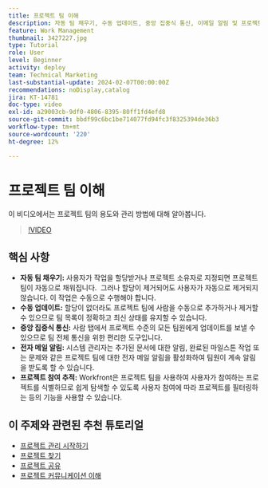 ```yaml
---
title: 프로젝트 팀 이해
description: 자동 팀 채우기, 수동 업데이트, 중앙 집중식 통신, 이메일 알림 및 프로젝트 참여 추적을 통해 Workfront에서 프로젝트 팀을 효율적으로 관리하여 공동 작업을 간소화합니다.
feature: Work Management
thumbnail: 3427227.jpg
type: Tutorial
role: User
level: Beginner
activity: deploy
team: Technical Marketing
last-substantial-update: 2024-02-07T00:00:00Z
recommendations: noDisplay,catalog
jira: KT-14781
doc-type: video
exl-id: a29003cb-9df0-4806-8395-80ff1fd4efd8
source-git-commit: bbdf99c6bc1be714077fd94fc3f8325394de36b3
workflow-type: tm+mt
source-wordcount: '220'
ht-degree: 12%

---
```


# 프로젝트 팀 이해

이 비디오에서는 프로젝트 팀의 용도와 관리 방법에 대해 알아봅니다.

>[!VIDEO](https://video.tv.adobe.com/v/3427227/?quality=12&learn=on&enablevpops=1)

## 핵심 사항

* **자동 팀 채우기:** 사용자가 작업을 할당받거나 프로젝트 소유자로 지정되면 프로젝트 팀이 자동으로 채워집니다. &#x200B; 그러나 할당이 제거되어도 사용자가 자동으로 제거되지 않습니다. 이 작업은 수동으로 수행해야 합니다. &#x200B;
* **수동 업데이트:** 할당이 없더라도 프로젝트 팀에 사람을 수동으로 추가하거나 제거할 수 있으므로 팀 목록이 정확하고 최신 상태를 유지할 수 있습니다. &#x200B;
* **중앙 집중식 통신:** 사람 탭에서 프로젝트 수준의 모든 팀원에게 업데이트를 보낼 수 있으므로 팀 전체 통신을 위한 편리한 도구입니다. &#x200B;
* **전자 메일 알림:** 시스템 관리자는 추가된 문서에 대한 알림, 완료된 마일스톤 작업 또는 문제와 같은 프로젝트 팀에 대한 전자 메일 알림을 활성화하여 팀원이 계속 알림을 받도록 할 수 있습니다. &#x200B;
* **프로젝트 참여 추적:** Workfront은 프로젝트 팀을 사용하여 사용자가 참여하는 프로젝트를 식별하므로 쉽게 탐색할 수 있도록 사용자 참여에 따라 프로젝트를 필터링하는 등의 기능을 사용할 수 있습니다. &#x200B;

## 이 주제와 관련된 추천 튜토리얼

* [프로젝트 관리 시작하기](/help/manage-work/projects/getting-started-manage-a-project.md)
* [프로젝트 찾기](/help/manage-work/projects/find-projects.md)
* [프로젝트 공유](/help/manage-work/projects/share-a-project.md)
* [프로젝트 커뮤니케이션 이해](/help/manage-work/projects/understand-project-communication.md)
